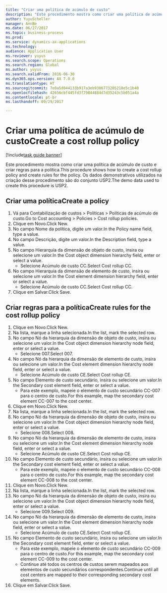 ```yaml
--- 
title: "Criar uma política de acúmulo de custo"
description: "Este procedimento mostra como criar uma política de acúmulo de custo e criar regras para a política."
author: YuyuScheller
manager: AnnBe
ms.date: 06/27/2017
ms.topic: business-process
ms.prod: 
ms.service: dynamics-ax-applications
ms.technology: 
audience: Application User
ms.reviewer: yuyus
ms.search.scope: Operations
ms.search.region: Global
ms.author: yuyus
ms.search.validFrom: 2016-06-30
ms.dyn365.ops.version: AX 7.0.0
ms.translationtype: HT
ms.sourcegitcommit: 7e0a5d044133b917a3eb9386773205218e5c1b40
ms.openlocfilehash: 42656cbf445fd3f79844884d7d35243c5b051a4a
ms.contentlocale: pt-br
ms.lasthandoff: 09/29/2017

---
```

# <a name="create-a-cost-rollup-policy"></a><span data-ttu-id="70603-103">Criar uma política de acúmulo de custo</span><span class="sxs-lookup"><span data-stu-id="70603-103">Create a cost rollup policy</span></span>

[!include[task guide banner](../../includes/task-guide-banner.md)]

<span data-ttu-id="70603-104">Este procedimento mostra como criar uma política de acúmulo de custo e criar regras para a política.</span><span class="sxs-lookup"><span data-stu-id="70603-104">This procedure shows how to create a cost rollup policy and create rules for the policy.</span></span> <span data-ttu-id="70603-105">Os dados demonstrativos utilizados na criação desse procedimento são do conjunto USP2.</span><span class="sxs-lookup"><span data-stu-id="70603-105">The demo data used to create this procedure is USP2.</span></span>


## <a name="create-a-policy"></a><span data-ttu-id="70603-106">Criar uma política</span><span class="sxs-lookup"><span data-stu-id="70603-106">Create a policy</span></span>
1. <span data-ttu-id="70603-107">Vá para Contabilização de custos > Políticas > Políticas de acúmulo de custo.</span><span class="sxs-lookup"><span data-stu-id="70603-107">Go to Cost accounting > Policies > Cost rollup policies.</span></span>
2. <span data-ttu-id="70603-108">Clique em Novo.</span><span class="sxs-lookup"><span data-stu-id="70603-108">Click New.</span></span>
3. <span data-ttu-id="70603-109">No campo Nome da política, digite um valor.</span><span class="sxs-lookup"><span data-stu-id="70603-109">In the Policy name field, type a value.</span></span>
4. <span data-ttu-id="70603-110">No campo Descrição, digite um valor.</span><span class="sxs-lookup"><span data-stu-id="70603-110">In the Description field, type a value.</span></span>
5. <span data-ttu-id="70603-111">No campo Hierarquia da dimensão de objeto de custo, insira ou selecione um valor.</span><span class="sxs-lookup"><span data-stu-id="70603-111">In the Cost object dimension hierarchy field, enter or select a value.</span></span>
    * <span data-ttu-id="70603-112">Selecione Acúmulo de custo CC.</span><span class="sxs-lookup"><span data-stu-id="70603-112">Select Cost rollup CC.</span></span>  
6. <span data-ttu-id="70603-113">No campo Hierarquia da dimensão de elemento de custo, insira ou selecione um valor.</span><span class="sxs-lookup"><span data-stu-id="70603-113">In the Cost element dimension hierarchy field, enter or select a value.</span></span>
    * <span data-ttu-id="70603-114">Selecione Acúmulo de custo CC.</span><span class="sxs-lookup"><span data-stu-id="70603-114">Select Cost rollup CC.</span></span>  
7. <span data-ttu-id="70603-115">Clique em Salvar.</span><span class="sxs-lookup"><span data-stu-id="70603-115">Click Save.</span></span>

## <a name="create-rules-for-the-cost-rollup-policy"></a><span data-ttu-id="70603-116">Criar regras para a política</span><span class="sxs-lookup"><span data-stu-id="70603-116">Create rules for the cost rollup policy</span></span>
1. <span data-ttu-id="70603-117">Clique em Novo.</span><span class="sxs-lookup"><span data-stu-id="70603-117">Click New.</span></span>
2. <span data-ttu-id="70603-118">Na lista, marque a linha selecionada.</span><span class="sxs-lookup"><span data-stu-id="70603-118">In the list, mark the selected row.</span></span>
3. <span data-ttu-id="70603-119">No campo Nó da hierarquia da dimensão de objeto de custo, insira ou selecione um valor.</span><span class="sxs-lookup"><span data-stu-id="70603-119">In the Cost object dimension hierarchy node field, enter or select a value.</span></span>
    * <span data-ttu-id="70603-120">Selecione 007.</span><span class="sxs-lookup"><span data-stu-id="70603-120">Select 007.</span></span>  
4. <span data-ttu-id="70603-121">No campo Nó da hierarquia da dimensão de elemento de custo, insira ou selecione um valor.</span><span class="sxs-lookup"><span data-stu-id="70603-121">In the Cost element dimension hierarchy node field, enter or select a value.</span></span>
    * <span data-ttu-id="70603-122">Selecione Acúmulo de custo CE.</span><span class="sxs-lookup"><span data-stu-id="70603-122">Select Cost rollup CE.</span></span>  
5. <span data-ttu-id="70603-123">No campo Elemento de custo secundário, insira ou selecione um valor.</span><span class="sxs-lookup"><span data-stu-id="70603-123">In the Secondary cost element field, enter or select a value.</span></span>
    * <span data-ttu-id="70603-124">Para este exemplo, mapeie o elemento de custo secundário CC-007 para o centro de custo.</span><span class="sxs-lookup"><span data-stu-id="70603-124">For this example, map the secondary cost element CC-007 to the cost center.</span></span>  
6. <span data-ttu-id="70603-125">Clique em Novo.</span><span class="sxs-lookup"><span data-stu-id="70603-125">Click New.</span></span>
7. <span data-ttu-id="70603-126">Na lista, marque a linha selecionada.</span><span class="sxs-lookup"><span data-stu-id="70603-126">In the list, mark the selected row.</span></span>
8. <span data-ttu-id="70603-127">No campo Nó da hierarquia da dimensão de objeto de custo, insira ou selecione um valor.</span><span class="sxs-lookup"><span data-stu-id="70603-127">In the Cost object dimension hierarchy node field, enter or select a value.</span></span>
    * <span data-ttu-id="70603-128">Selecione 008.</span><span class="sxs-lookup"><span data-stu-id="70603-128">Select 008.</span></span>  
9. <span data-ttu-id="70603-129">No campo Nó da hierarquia da dimensão de elemento de custo, insira ou selecione um valor.</span><span class="sxs-lookup"><span data-stu-id="70603-129">In the Cost element dimension hierarchy node field, enter or select a value.</span></span>
    * <span data-ttu-id="70603-130">Selecione Acúmulo de custo CE.</span><span class="sxs-lookup"><span data-stu-id="70603-130">Select Cost rollup CE.</span></span>  
10. <span data-ttu-id="70603-131">No campo Elemento de custo secundário, insira ou selecione um valor.</span><span class="sxs-lookup"><span data-stu-id="70603-131">In the Secondary cost element field, enter or select a value.</span></span>
    * <span data-ttu-id="70603-132">Para este exemplo, mapeie o elemento de custo secundário CC-008 para o centro de custo.</span><span class="sxs-lookup"><span data-stu-id="70603-132">For this example, map the secondary cost element CC-008 to the cost center.</span></span>  
11. <span data-ttu-id="70603-133">Clique em Novo.</span><span class="sxs-lookup"><span data-stu-id="70603-133">Click New.</span></span>
12. <span data-ttu-id="70603-134">Na lista, marque a linha selecionada.</span><span class="sxs-lookup"><span data-stu-id="70603-134">In the list, mark the selected row.</span></span>
13. <span data-ttu-id="70603-135">No campo Nó da hierarquia da dimensão de objeto de custo, insira ou selecione um valor.</span><span class="sxs-lookup"><span data-stu-id="70603-135">In the Cost object dimension hierarchy node field, enter or select a value.</span></span>
    * <span data-ttu-id="70603-136">Selecione 009.</span><span class="sxs-lookup"><span data-stu-id="70603-136">Select 009.</span></span>  
14. <span data-ttu-id="70603-137">No campo Nó da hierarquia da dimensão de elemento de custo, insira ou selecione um valor.</span><span class="sxs-lookup"><span data-stu-id="70603-137">In the Cost element dimension hierarchy node field, enter or select a value.</span></span>
    * <span data-ttu-id="70603-138">Selecione Acúmulo de custo CE.</span><span class="sxs-lookup"><span data-stu-id="70603-138">Select Cost rollup CE.</span></span>  
15. <span data-ttu-id="70603-139">No campo Elemento de custo secundário, insira ou selecione um valor.</span><span class="sxs-lookup"><span data-stu-id="70603-139">In the Secondary cost element field, enter or select a value.</span></span>
    * <span data-ttu-id="70603-140">Para este exemplo, mapeie o elemento de custo secundário CC-009 para o centro de custo.</span><span class="sxs-lookup"><span data-stu-id="70603-140">For this example, map the secondary cost element CC-009 to the cost center.</span></span>  
    * <span data-ttu-id="70603-141">Continue até todos os centros de custos serem mapeados aos elementos de custo secundários correspondentes.</span><span class="sxs-lookup"><span data-stu-id="70603-141">Continue until all cost centers are mapped to their corresponding secondary cost elements.</span></span>  
16. <span data-ttu-id="70603-142">Clique em Salvar.</span><span class="sxs-lookup"><span data-stu-id="70603-142">Click Save.</span></span>



